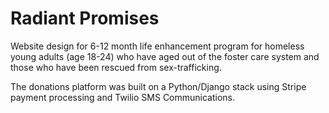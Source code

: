 # Radiant Promises
Website design for 6-12 month life enhancement program for homeless young adults (age 18-24) who have aged out of the foster care system and those who have been rescued from sex-trafficking.

The donations platform was built on a Python/Django stack using Stripe payment processing and Twilio SMS Communications.
